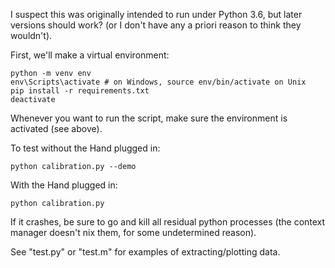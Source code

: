 
I suspect this was originally intended to run under Python 3.6, but later versions should work? (or I don't have any a priori reason to think they wouldn't).

First, we'll make a virtual environment:

```
python -m venv env
env\Scripts\activate # on Windows, source env/bin/activate on Unix
pip install -r requirements.txt
deactivate
```

Whenever you want to run the script, make sure the environment is activated (see above).

To test without the Hand plugged in:

```
python calibration.py --demo
```

With the Hand plugged in:

```
python calibration.py
```

If it crashes, be sure to go and kill all residual python processes (the context manager doesn't nix them, for some undetermined reason).

See "test.py" or "test.m" for examples of extracting/plotting data.
